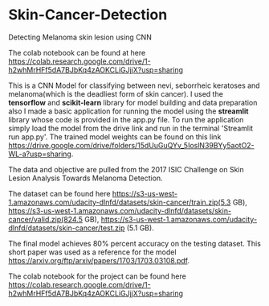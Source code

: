 # Skin-Cancer-Detection
Detecting Melanoma skin lesion using CNN

The colab notebook can be found at here https://colab.research.google.com/drive/1-h2whMrHFf5dA7BJbKq4zAOKCLiGJjjX?usp=sharing

This is a CNN Model for classifying between nevi, seborrheic keratoses and melanoma(which is the deadliest form of skin cancer). 
I used the **tensorflow** and **scikit-learn** library for model building and data preparation also I made a basic application for running the model using the **streamlit** library whose code is provided in the app.py file. 
To run the application simply load the model from the drive link and run in the terminal 'Streamlit run app.py'.
The trained model weights can be found on this link https://drive.google.com/drive/folders/15dUuGuQYv_5IoslN39BYy5aotO2-WL-a?usp=sharing.

The data and objective are pulled from the 2017 ISIC Challenge on Skin Lesion Analysis Towards Melanoma Detection. 

The dataset can be found here https://s3-us-west-1.amazonaws.com/udacity-dlnfd/datasets/skin-cancer/train.zip(5.3 GB), https://s3-us-west-1.amazonaws.com/udacity-dlnfd/datasets/skin-cancer/valid.zip(824.5 GB), https://s3-us-west-1.amazonaws.com/udacity-dlnfd/datasets/skin-cancer/test.zip (5.1 GB). 

The final model achieves 80% percent accuracy on the testing dataset. This short paper was used as a reference for the model https://arxiv.org/ftp/arxiv/papers/1703/1703.03108.pdf.

The colab notebook for the project can be found here https://colab.research.google.com/drive/1-h2whMrHFf5dA7BJbKq4zAOKCLiGJjjX?usp=sharing
